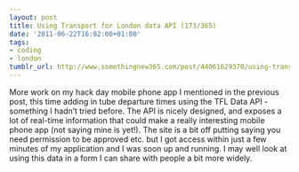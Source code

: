 ```yaml
---
layout: post
title: Using Transport for London data API (173/365)
date: '2011-06-22T16:02:00+01:00'
tags:
- coding
- london
tumblr_url: http://www.somethingnew365.com/post/44061629370/using-transport-for-london-data-api-173365
---
```

More work on my hack day mobile phone app I mentioned in the previous post, this time adding in tube departure times using the TFL Data API - something I hadn’t tried before.
The API is nicely designed, and exposes a lot of real-time information that could make a really interesting mobile phone app (not saying mine is yet!). The site is a bit off putting saying you need permission to be approved etc. but I got access within just a few minutes of my application and I was soon up and running.
I may well look at using this data in a form I can share with people a bit more widely.
